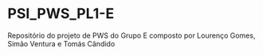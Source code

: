 # PSI_PWS_PL1-E
Repositório do projeto de PWS do Grupo E composto por Lourenço Gomes, Simão Ventura e Tomás Cândido
